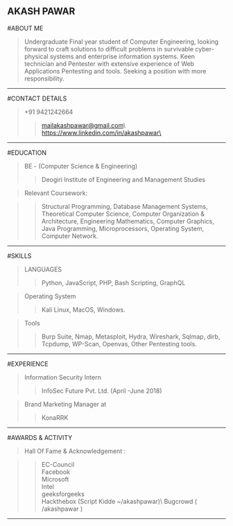 AKASH PAWAR
------------------------------------------------------------------------------------------
#ABOUT ME

 > Undergraduate Final year student of Computer Engineering, looking forward to craft solutions to difficult problems in survivable cyber-physical systems and enterprise information systems. 
Keen technician and Pentester with extensive experience of Web Applications Pentesting and tools. Seeking a position with more responsibility.

------------------------------------------------------------------------------------------
#CONTACT DETAILS

 > +91 9421242664
 >> mailakashpawar@gmail.com\ 
 >> https://www.linkedin.com/in/akashpawar\

------------------------------------------------------------------------------------------
#EDUCATION

 > BE - (Computer Science & Engineering)
 >> Deogiri Institute of Engineering and Management Studies

 > Relevant Coursework: 
 
 >>Structural Programming, Database Management Systems, Theoretical Computer Science, Computer Organization & Architecture, Engineering Mathematics, Computer Graphics, Java Programming, Microprocessors, Operating System, Computer Network.

------------------------------------------------------------------------------------------

#SKILLS

> LANGUAGES
>> Python, JavaScript, PHP, Bash Scripting, GraphQL

> Operating System
>> Kali Linux, MacOS, Windows.

> Tools
>> Burp Suite, Nmap, Metasploit, Hydra, Wireshark, Sqlmap, dirb, Tcpdump, WP-Scan, Openvas, Other Pentesting tools.

------------------------------------------------------------------------------------------
#EXPERIENCE 

> Information Security Intern 
>> InfoSec Future Pvt. Ltd. (April -June 2018)

> Brand Marketing Manager at
>> KonaRRK

------------------------------------------------------------------------------------------
#AWARDS & ACTIVITY 

> Hall Of Fame & Acknowledgement :

>> EC-Council\
>> Facebook\
>> Microsoft\
>> Intel\
>> geeksforgeeks\
>> Hackthebox (Script Kidde ~/akashpawar)\ 
>> Bugcrowd ( /akashpawar ) 


------------------------------------------------------------------------------------------

